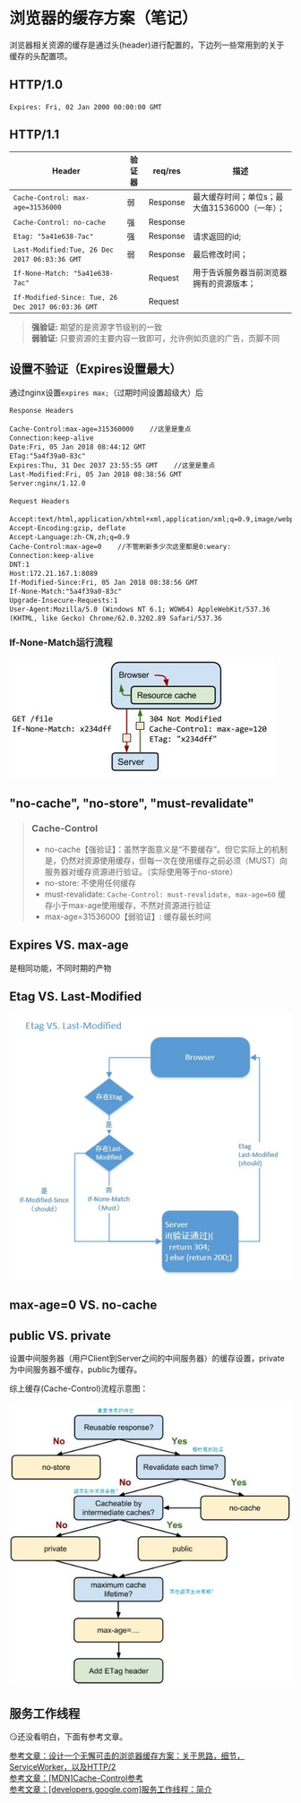 # 浏览器的缓存方案（笔记）
浏览器相关资源的缓存是通过头(header)进行配置的，下边列一些常用到的关于缓存的头配置项。
## HTTP/1.0  
`Expires: Fri, 02 Jan 2000 00:00:00 GMT`
## HTTP/1.1
|Header|验证器|req/res|描述|
|--|--|--|--|
|`Cache-Control: max-age=31536000`|弱|Response|最大缓存时间；单位s；最大值31536000（一年）；|
|`Cache-Control: no-cache`|强|Response||
|`Etag: "5a41e638-7ac"`|强|Response|请求返回的id;|
|`Last-Modified:Tue, 26 Dec 2017 06:03:36 GMT`|弱|Response|最后修改时间；|
|`If-None-Match: "5a41e638-7ac"`||Request|用于告诉服务器当前浏览器拥有的资源版本；|
|`If-Modified-Since: Tue, 26 Dec 2017 06:03:36 GMT`||Request||
> **强验证:** 期望的是资源字节级别的一致  
> **弱验证:** 只要资源的主要内容一致即可，允许例如页底的广告，页脚不同
## 设置不验证（Expires设置最大）
通过nginx设置`expires max;`（过期时间设置超级大）后
```
Response Headers

Cache-Control:max-age=315360000    //这里是重点
Connection:keep-alive
Date:Fri, 05 Jan 2018 08:44:12 GMT
ETag:"5a4f39a0-83c"
Expires:Thu, 31 Dec 2037 23:55:55 GMT    //这里是重点
Last-Modified:Fri, 05 Jan 2018 08:38:56 GMT
Server:nginx/1.12.0

Request Headers

Accept:text/html,application/xhtml+xml,application/xml;q=0.9,image/webp,image/apng,*/*;q=0.8
Accept-Encoding:gzip, deflate
Accept-Language:zh-CN,zh;q=0.9
Cache-Control:max-age=0    //不管刷新多少次这里都是0:weary:
Connection:keep-alive
DNT:1
Host:172.21.167.1:8089
If-Modified-Since:Fri, 05 Jan 2018 08:38:56 GMT
If-None-Match:"5a4f39a0-83c"
Upgrade-Insecure-Requests:1
User-Agent:Mozilla/5.0 (Windows NT 6.1; WOW64) AppleWebKit/537.36 (KHTML, like Gecko) Chrome/62.0.3202.89 Safari/537.36
```
### If-None-Match运行流程
![](./image/If-None-Match.jpg)
## "no-cache", "no-store", "must-revalidate"
> ### Cache-Control
> * no-cache【强验证】：虽然字面意义是“不要缓存”。但它实际上的机制是，仍然对资源使用缓存，但每一次在使用缓存之前必须（MUST）向服务器对缓存资源进行验证。（实际使用等于no-store）
> * no-store: 不使用任何缓存
> * must-revalidate: `Cache-Control: must-revalidate, max-age=60` 缓存小于max-age使用缓存，不然对资源进行验证
> * max-age=31536000【弱验证】: 缓存最长时间
## Expires VS. max-age
是相同功能，不同时期的产物
## Etag VS. Last-Modified
![](./image/EtagVSLast-Modified.jpg)
## max-age=0 VS. no-cache
## public VS. private
设置中间服务器（用户Client到Server之间的中间服务器）的缓存设置，private为中间服务器不缓存，public为缓存。

综上缓存(Cache-Control)流程示意图：

![](./image/Cache-Control.jpg)
## 服务工作线程
:smirk:还没看明白，下面有参考文章。

[参考文章：设计一个无懈可击的浏览器缓存方案：关于思路，细节，ServiceWorker，以及HTTP/2](https://zhuanlan.zhihu.com/p/28113197)  
[参考文章：[MDN]Cache-Control参考](https://developer.mozilla.org/zh-CN/docs/Web/HTTP/Headers/Cache-Control)  
[参考文章：[developers.google.com]服务工作线程：简介](https://developers.google.com/web/fundamentals/primers/service-workers/)